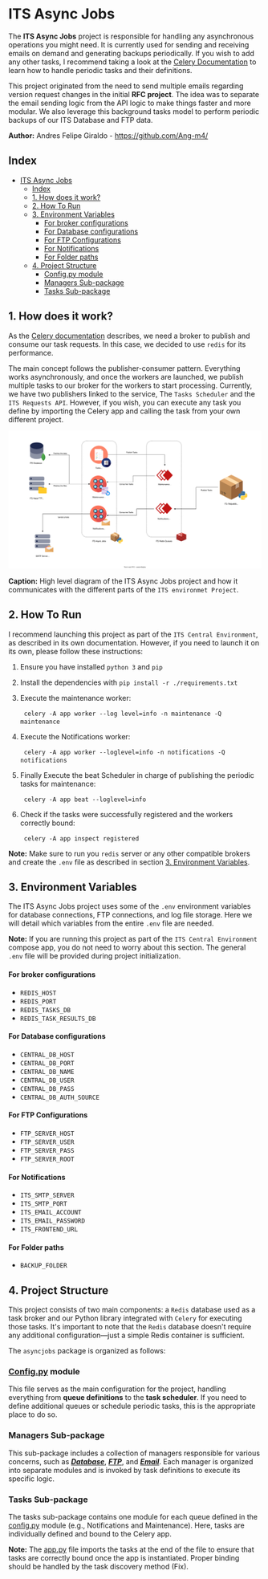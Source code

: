 # ITS Async Jobs

The **ITS Async Jobs** project is responsible for handling any asynchronous operations you might need. It is currently used for sending and receiving emails on demand and generating backups periodically. If you wish to add any other tasks, I recommend taking a look at the [Celery Documentation](https://docs.celeryq.dev/en/stable/#) to learn how to handle periodic tasks and their definitions.


This project originated from the need to send multiple emails regarding version request changes in the initial **RFC project**. The idea was to separate the email sending logic from the API logic to make things faster and more modular. We also leverage this background tasks model to perform periodic backups of our ITS Database and FTP data.

**Author:** Andres Felipe Giraldo - https://github.com/Ang-m4/

## Index
- [ITS Async Jobs](#its-async-jobs)
  - [Index](#index)
  - [1. How does it work?](#1-how-does-it-work)
  - [2. How To Run](#2-how-to-run)
  - [3. Environment Variables](#3-environment-variables)
      - [For broker configurations](#for-broker-configurations)
      - [For Database configurations](#for-database-configurations)
      - [For FTP Configurations](#for-ftp-configurations)
      - [For Notifications](#for-notifications)
      - [For Folder paths](#for-folder-paths)
  - [4. Project Structure](#4-project-structure)
    - [Config.py module](#configpy-module)
    - [Managers Sub-package](#managers-sub-package)
    - [Tasks Sub-package](#tasks-sub-package)


## 1. How does it work?

As the [Celery documentation](https://docs.celeryq.dev/en/stable/#) describes, we need a broker to publish and consume our task requests. In this case, we decided to use `redis` for its performance.

The main concept follows the publisher-consumer pattern. Everything works asynchronously, and once the workers are launched, we publish multiple tasks to our broker for the workers to start processing. Currently, we have two publishers linked to the service, The ```Tasks Scheduler``` and the ```ITS Requests API```. However, if you wish, you can execute any task you define by importing the Celery app and calling the task from your own different project.


![Async Jobs High level diagram](./documentation/diagram-simple-use/simple-use.svg)

**Caption:** High level diagram of the ITS Async Jobs project and how it communicates with the different parts of the ```ITS environmet Project```.

## 2. How To Run

I recommend launching this project as part of the `ITS Central Environment`, as described in its own documentation. However, if you need to launch it on its own, please follow these instructions:

1. Ensure you have installed ```python 3``` and ```pip```
2. Install the dependencies with ```pip install -r ./requirements.txt```
3. Execute the maintenance worker:
   
        celery -A app worker --log level=info -n maintenance -Q maintenance

4. Execute the Notifications worker:
   
        celery -A app worker --loglevel=info -n notifications -Q notifications 

5. Finally Execute the beat Scheduler in charge of publishing the periodic tasks for maintenance:
   
        celery -A app beat --loglevel=info

6. Check if the tasks were successfully registered and the workers correctly bound:

        celery -A app inspect registered


**Note:** Make sure to run you ```redis``` server or any other compatible brokers and create the ```.env``` file as described in section [3. Environment Variables](#3-environment-variables). 


## 3. Environment Variables

The ITS Async Jobs project uses some of the `.env` environment variables for database connections, FTP connections, and log file storage. Here we will detail which variables from the entire `.env` file are needed.

**Note:** If you are running this project as part of the `ITS Central Environment` compose app, you do not need to worry about this section. The general `.env` file will be provided during project initialization.


#### For broker configurations
-   `REDIS_HOST`
-   `REDIS_PORT`
-   `REDIS_TASKS_DB`
-   `REDIS_TASK_RESULTS_DB`
  
#### For Database configurations 
-  `CENTRAL_DB_HOST`
-  `CENTRAL_DB_PORT`
-  `CENTRAL_DB_NAME`
-  `CENTRAL_DB_USER`
-  `CENTRAL_DB_PASS`
-  `CENTRAL_DB_AUTH_SOURCE`
  
#### For FTP Configurations
- `FTP_SERVER_HOST`
- `FTP_SERVER_USER`
- `FTP_SERVER_PASS`
- `FTP_SERVER_ROOT`
  
#### For Notifications
- `ITS_SMTP_SERVER`
- `ITS_SMTP_PORT`
- `ITS_EMAIL_ACCOUNT`
- `ITS_EMAIL_PASSWORD`
- `ITS_FRONTEND_URL`
  
#### For Folder paths
- `BACKUP_FOLDER`
 
 
## 4. Project Structure

This project consists of two main components: a `Redis` database used as a task broker and our Python library integrated with `Celery` for executing those tasks. It's important to note that the `Redis` database doesn't require any additional configuration—just a simple Redis container is sufficient.

The `asyncjobs` package is organized as follows:

 ### [Config.py](./asyncjobs/config.py) module
  
  This file serves as the main configuration for the project, handling everything from **queue definitions** to the **task scheduler**. If you need to define additional queues or schedule periodic tasks, this is the appropriate place to do so.
 ### Managers Sub-package
  
  This sub-package includes a collection of managers responsible for various concerns, such as [***Database***](./asyncjobs/managers/database_manager.py), [***FTP***](./asyncjobs/managers/ftp_manager.py), and [***Email***](./asyncjobs/managers/email_manager.py). Each manager is organized into separate modules and is invoked by task definitions to execute its specific logic.

### Tasks Sub-package
  
  The tasks sub-package contains one module for each queue defined in the [config.py](./asyncjobs/config.py) module (e.g., Notifications and Maintenance). Here, tasks are individually defined and bound to the Celery app.


**Note:** The [app.py](app.py) file imports the tasks at the end of the file to ensure that tasks are correctly bound once the app is instantiated. Proper binding should be handled by the task discovery method (Fix).
